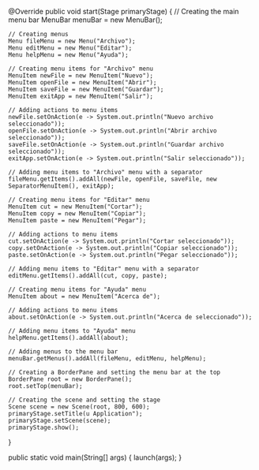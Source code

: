 @Override
public void start(Stage primaryStage) {
    // Creating the main menu bar
    MenuBar menuBar = new MenuBar();

    // Creating menus
    Menu fileMenu = new Menu("Archivo");
    Menu editMenu = new Menu("Editar");
    Menu helpMenu = new Menu("Ayuda");

    // Creating menu items for "Archivo" menu
    MenuItem newFile = new MenuItem("Nuevo");
    MenuItem openFile = new MenuItem("Abrir");
    MenuItem saveFile = new MenuItem("Guardar");
    MenuItem exitApp = new MenuItem("Salir");

    // Adding actions to menu items
    newFile.setOnAction(e -> System.out.println("Nuevo archivo seleccionado"));
    openFile.setOnAction(e -> System.out.println("Abrir archivo seleccionado"));
    saveFile.setOnAction(e -> System.out.println("Guardar archivo seleccionado"));
    exitApp.setOnAction(e -> System.out.println("Salir seleccionado"));

    // Adding menu items to "Archivo" menu with a separator
    fileMenu.getItems().addAll(newFile, openFile, saveFile, new SeparatorMenuItem(), exitApp);

    // Creating menu items for "Editar" menu
    MenuItem cut = new MenuItem("Cortar");
    MenuItem copy = new MenuItem("Copiar");
    MenuItem paste = new MenuItem("Pegar");

    // Adding actions to menu items
    cut.setOnAction(e -> System.out.println("Cortar seleccionado"));
    copy.setOnAction(e -> System.out.println("Copiar seleccionado"));
    paste.setOnAction(e -> System.out.println("Pegar seleccionado"));

    // Adding menu items to "Editar" menu with a separator
    editMenu.getItems().addAll(cut, copy, paste);

    // Creating menu items for "Ayuda" menu
    MenuItem about = new MenuItem("Acerca de");

    // Adding actions to menu items
    about.setOnAction(e -> System.out.println("Acerca de seleccionado"));

    // Adding menu items to "Ayuda" menu
    helpMenu.getItems().addAll(about);

    // Adding menus to the menu bar
    menuBar.getMenus().addAll(fileMenu, editMenu, helpMenu);

    // Creating a BorderPane and setting the menu bar at the top
    BorderPane root = new BorderPane();
    root.setTop(menuBar);

    // Creating the scene and setting the stage
    Scene scene = new Scene(root, 800, 600);
    primaryStage.setTitle(u Application");
    primaryStage.setScene(scene);
    primaryStage.show();
}

public static void main(String[] args) {
    launch(args);
}
